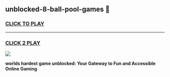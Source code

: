 
## unblocked-8-ball-pool-games 👋
<h3>
<a href="https://premium.freeplayer.one?title=unblocked-8-ball-pool-games&ref=14F">CLICK TO PLAY</a></h3>
<hr>

<h3>
<a href="https://premium.freeplayer.one?title=unblocked-8-ball-pool-games&ref=14F">CLICK 2 PLAY</a>
  
</h3>

<a href="https://premium.freeplayer.one?title=unblocked-8-ball-pool-games&ref=12F/"><img src="https://clearcache.store/games.png"></a>


**worlds hardest game unblocked: Your Gateway to Fun and Accessible Online Gaming**
